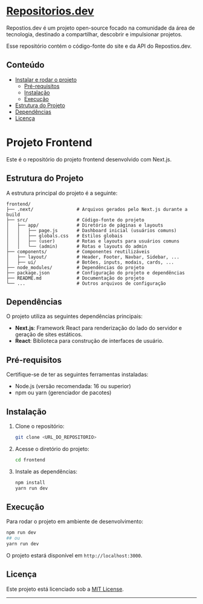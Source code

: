 # [Repositorios.dev](https://www.repositorios.dev)
Repostios.dev é um projeto open-source focado na comunidade da área de tecnologia, destinado a compartilhar, descobrir e impulsionar projetos.

Esse repositório contém o código-fonte do site e da API do Repostios.dev.
## Conteúdo

- [Instalar e rodar o projeto](#instalar-e-rodar-o-projeto)
  - [Pré-requisitos](#pré-requisitos)
  - [Instalação](#instalação)
  - [Execução](#execução)
- [Estrutura do Projeto](#estrutura-do-projeto)
- [Dependências](#dependências)
- [Licença](#licença)
# Projeto Frontend

Este é o repositório do projeto frontend desenvolvido com Next.js.

## Estrutura do Projeto

A estrutura principal do projeto é a seguinte:

```
frontend/
├── .next/                # Arquivos gerados pelo Next.js durante a build
├── src/                  # Código-fonte do projeto
│   ├── app/              # Diretório de páginas e layouts
│   │   ├── page.js       # Dashboard inicial (usuários comuns)
│   │   ├── globals.css   # Estilos globais
│   │   ├── (user)        # Rotas e layouts para usuários comuns
│   │   └── (admin)       # Rotas e layouts do admin
├── components/           # Componentes reutilizáveis
│   ├── layout/           # Header, Footer, Navbar, Sidebar, ...
│   ├── ui/               # Botões, inputs, modais, cards, ...
├── node_modules/         # Dependências do projeto
├── package.json          # Configuração do projeto e dependências
├── README.md             # Documentação do projeto
└── ...                   # Outros arquivos de configuração
```

## Dependências

O projeto utiliza as seguintes dependências principais:

- **Next.js**: Framework React para renderização do lado do servidor e geração de sites estáticos.
- **React**: Biblioteca para construção de interfaces de usuário.

## Pré-requisitos

Certifique-se de ter as seguintes ferramentas instaladas:

- Node.js (versão recomendada: 16 ou superior)
- npm ou yarn (gerenciador de pacotes)

## Instalação

1. Clone o repositório:
   ```bash
   git clone <URL_DO_REPOSITORIO>
   ```

2. Acesse o diretório do projeto:
   ```bash
   cd frontend
   ```

3. Instale as dependências:
   ```bash
   npm install
   yarn run dev
   ```

## Execução

Para rodar o projeto em ambiente de desenvolvimento:

```bash
npm run dev
## ou
yarn run dev
```

O projeto estará disponível em `http://localhost:3000`.

## Licença

Este projeto está licenciado sob a [MIT License](LICENSE).

---
